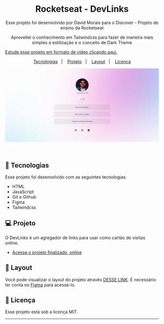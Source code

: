 <h1 align="center">Rocketseat - DevLinks </h1>

<p align="center">
Esse projeto foi desenvolvido por David Morais para o Discover - Projeto de ensino da Rocketseat<br/>
<p align="center">Aproveitei o conhecimento em Tailwindcss para fazer de maneira mais simples a estilização e o conceito de Dark Theme</p>
<a href="https://lp.rocketseat.com.br/devlinks/inscricao?utm_source=github&utm_medium=descricao&utm_campaign=capture-devlinks&utm_term=organic&utm_content=descricao-github-mayk-brito">Estude esse projeto em formato de vídeo clicando aqui.</a>
</p>

<p align="center">
  <a href="#-tecnologias">Tecnologias</a>&nbsp;&nbsp;&nbsp;|&nbsp;&nbsp;&nbsp;
  <a href="#-projeto">Projeto</a>&nbsp;&nbsp;&nbsp;|&nbsp;&nbsp;&nbsp;
  <a href="#-layout">Layout</a>&nbsp;&nbsp;&nbsp;|&nbsp;&nbsp;&nbsp;
  <a href="#memo-licença">Licença</a>
</p>

<p align="center">
  <img alt="License" src="src/assets/screen.png">
</p>

<br>

## 🚀 Tecnologias

Esse projeto foi desenvolvido com as seguintes tecnologias:

- HTML
- JavaScript
- Git e Github
- Figma
- Tailwindcss

## 💻 Projeto

O DevLinks é um agregador de links para usar como cartão de visitas online.

- [Acesse o projeto finalizado, online](https://maykbrito.github.io/devlinks)

## 🔖 Layout

Você pode visualizar o layout do projeto através [DESSE LINK](https://www.figma.com/community/file/1187422022288947321). É necessário ter conta no [Figma](https://figma.com) para acessá-lo.

## :memo: Licença

Esse projeto está sob a licença MIT.

---